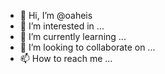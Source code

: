 - 👋 Hi, I’m @oaheis
- 👀 I’m interested in ...
- 🌱 I’m currently learning ...
- 💞️ I’m looking to collaborate on ...
- 📫 How to reach me ...

<!---
oaheis/oaheis is a ✨ special ✨ repository because its `README.md` (this file) appears on your GitHub profile.
You can click the Preview link to take a look at your changes.
--->
